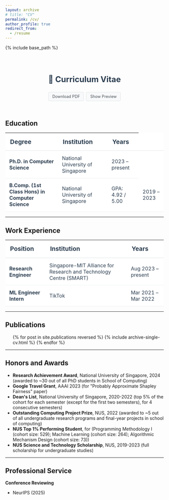 ```yaml
---
layout: archive
# title: "CV"
permalink: /cv/
author_profile: true
redirect_from:
  - /resume
---
```


{% include base_path %}

<style>
:root {
  /* Light mode colors */
  --text-primary: #2c3e50;
  --text-secondary: #495057;
  --bg-primary: #fff;
  --bg-secondary: #f8f9fa;
  --bg-tertiary: #f8f9fa;
  --border-color: #dee2e6;
  --border-hover-color: #adb5bd;
  --button-bg: #f8f9fa;
  --button-text: #495057;
  --table-border: #ecf0f1;
}

html[data-theme="dark"] {
  /* Dark mode colors */
  --text-primary: #e2e8f0;
  --text-secondary: #cbd5e0;
  --bg-primary: #1a202c;
  --bg-secondary: #2d3748;
  --bg-tertiary: #2d3748;
  --border-color: #4a5568;
  --border-hover-color: #718096;
  --button-bg: #2d3748;
  --button-text: #e2e8f0;
  --table-border: #4a5568;
}

.cv-button {
  display: inline-block;
  padding: 6px 12px;
  background: var(--button-bg);
  color: var(--button-text);
  text-decoration: none;
  border-radius: 4px;
  border: 1px solid var(--border-color);
  transition: all 0.2s ease;
  font-size: 0.9em;
}

.cv-button:hover {
  background: var(--bg-secondary);
  border-color: var(--border-hover-color);
  color: var(--button-text);
  text-decoration: none;
}

.cv-preview-container {
  margin: 2em 0;
  text-align: center;
  background: var(--bg-tertiary);
  padding: 1em;
  border-radius: 5px;
  border: 1px solid var(--border-color);
  transition: background-color 0.3s ease, border-color 0.3s ease;
}

.cv-table {
  width: 100%;
  color: var(--text-primary);
  border-collapse: collapse;
  margin: 1em 0;
  background: var(--bg-primary);
  transition: background-color 0.3s ease, color 0.3s ease;
}

.cv-table thead tr {
  border-bottom: 2px solid var(--table-border);
}

.cv-table th {
  padding: 0.8em;
  text-align: left;
  font-size: 1.2em;
  color: var(--text-primary);
}

.cv-table td {
  padding: 0.8em;
  font-size: 1em;
  border-bottom: 1px solid var(--table-border);
}
</style>

<div style="text-align: center; margin: 2em 0; padding: 1em;">
  <h2 style="margin-bottom: 1em; font-size: 1.8em; color: var(--text-primary);">📄 Curriculum Vitae</h2>
  <div style="display: flex; justify-content: center; gap: 0.5em; flex-wrap: wrap; margin-bottom: 1em;">
    <a href="{{ base_path }}/files/cv.pdf" class="cv-button">
      <i class="fas fa-download"></i> Download PDF
    </a>
    <a href="#" onclick="togglePreview(); return false;" class="cv-button">
      <i class="fas fa-eye"></i> Show Preview
    </a>
  </div>
</div>

<div id="cv-preview" class="cv-preview-container" style="display: none;">
  <iframe src="{{ base_path }}/files/cv.pdf" 
          style="width: 100%; height: 800px; border: 1px solid var(--border-color); border-radius: 3px;"
          title="CV Preview">
    <p>Your browser does not support PDFs. <a href="{{ base_path }}/files/cv.pdf">Download the PDF</a> instead.</p>
  </iframe>
</div>

<script>
function togglePreview() {
  var preview = document.getElementById('cv-preview');
  var toggleBtn = document.querySelector('a[onclick="togglePreview(); return false;"]');
  
  if (preview.style.display === 'none') {
    preview.style.display = 'block';
    toggleBtn.innerHTML = '<i class="fas fa-eye-slash"></i> Hide Preview';
  } else {
    preview.style.display = 'none';
    toggleBtn.innerHTML = '<i class="fas fa-eye"></i> Show Preview';
  }
}
</script>

## Education

<table class="cv-table">
  <thead>
    <tr>
      <th>Degree</th>
      <th>Institution</th>
      <th>Years</th>
    </tr>
  </thead>
  <tbody>
    <tr>
      <td><strong>Ph.D. in Computer Science</strong></td>
      <td>National University of Singapore</td>
      <td>2023 – present</td>
    </tr>
    <tr>
      <td><strong>B.Comp. (1st Class Hons) in Computer Science</strong></td>
      <td>National University of Singapore</td>
      <td>GPA: 4.92 / 5.00</td>
      <td>2019 – 2023</td>
    </tr>
  </tbody>
</table>

---

## Work Experience

<table class="cv-table">
  <thead>
    <tr>
      <th>Position</th>
      <th>Institution</th>
      <th>Years</th>
    </tr>
  </thead>
  <tbody>
    <tr>
      <td><strong>Research Engineer</strong></td>
      <td>Singapore-MIT Alliance for Research and Technology Centre (SMART)</td>
      <td>Aug 2023 – present</td>
    </tr>
    <tr>
      <td><strong>ML Engineer Intern</strong></td>
      <td>TikTok</td>
      <td>Mar 2021 – Mar 2022</td>
    </tr>
  </tbody>
</table>

---

## Publications

<ul>{% for post in site.publications reversed %}
  {% include archive-single-cv.html %}
{% endfor %}</ul>

---

## Honors and Awards

- **Research Achievement Award**, National University of Singapore, 2024 (awarded to ~30 out of all PhD students in School of Computing)
- **Google Travel Grant**, AAAI 2023 (for "Probably Approximate Shapley Fairness" paper)
- **Dean's List**, National University of Singapore, 2020-2022 (top 5% of the cohort for each semester (except for the first two semesters), for 4 consecutive semesters)
- **Outstanding Computing Project Prize**, NUS, 2022 (awarded to ~5 out of all undergraduate research programs and final-year projects in school of computing)
- **NUS Top 1% Performing Student**, for (Programming Methodology I (cohort size: 529); Machine Learning (cohort size: 264); Algorithmic Mechanism Design (cohort size: 73))
- **NUS Science and Technology Scholarship**, NUS, 2019-2023 (full scholarship for undergraduate studies)

---

## Professional Service

**Conference Reviewing**
- NeurIPS (2025)


<!-- 
## Talks and Presentations

<ul>{% for post in site.talks reversed %}
  {% include archive-single-talk-cv.html  %}
{% endfor %}</ul>

--- -->
<!-- 
## Teaching Experience

<ul>{% for post in site.teaching reversed %}
  {% include archive-single-cv.html %}
{% endfor %}</ul> -->

